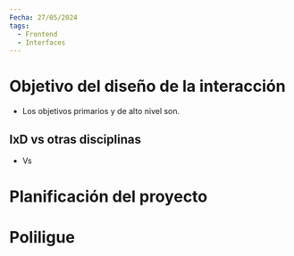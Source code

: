 ```yaml
---
Fecha: 27/05/2024
tags:
  - Frontend
  - Interfaces
---
```

# Objetivo del diseño de la interacción
- Los objetivos primarios y de alto nivel son.
## IxD vs otras disciplinas
- Vs
# Planificación del proyecto


# Poliligue






